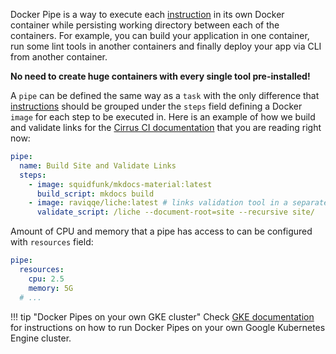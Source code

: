 Docker Pipe is a way to execute each [instruction](writing-tasks.md#supported-instructions) in its own Docker container
while persisting working directory between each of the containers. For example, you can build your application in 
one container, run some lint tools in another containers and finally deploy your app via CLI from another container.

**No need to create huge containers with every single tool pre-installed!**

A `pipe` can be defined the same way as a `task` with the only difference that [instructions](writing-tasks.md#supported-instructions)
should be grouped under the `steps` field defining a Docker `image` for each step to be executed in. Here is an example of how
we build and validate links for the [Cirrus CI documentation](https://github.com/cirruslabs/cirrus-ci-docs) that you are reading right now:

```yaml
pipe:
  name: Build Site and Validate Links
  steps:
    - image: squidfunk/mkdocs-material:latest
      build_script: mkdocs build
    - image: raviqqe/liche:latest # links validation tool in a separate container
      validate_script: /liche --document-root=site --recursive site/
```

Amount of CPU and memory that a pipe has access to can be configured with `resources` field:

```yaml
pipe:
  resources:
    cpu: 2.5
    memory: 5G
  # ...
```

!!! tip "Docker Pipes on your own GKE cluster"
    Check [GKE documentation](supported-computing-services.md#gke-docker-pipe) for instructions on how to run Docker Pipes
    on your own Google Kubernetes Engine cluster.
